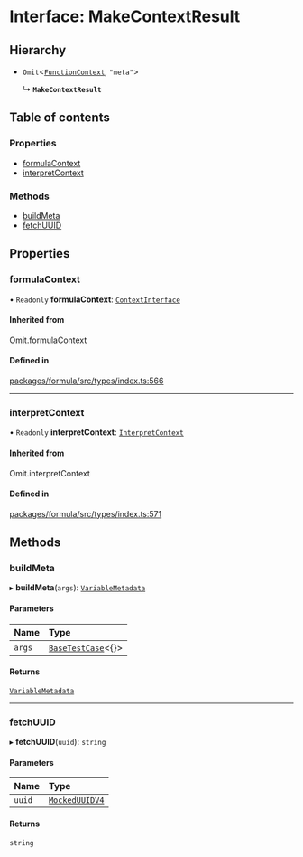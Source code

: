 # Interface: MakeContextResult

## Hierarchy

- `Omit`<[`FunctionContext`](FunctionContext.md), `"meta"`\>

  ↳ **`MakeContextResult`**

## Table of contents

### Properties

- [formulaContext](MakeContextResult.md#formulacontext)
- [interpretContext](MakeContextResult.md#interpretcontext)

### Methods

- [buildMeta](MakeContextResult.md#buildmeta)
- [fetchUUID](MakeContextResult.md#fetchuuid)

## Properties

### <a id="formulacontext" name="formulacontext"></a> formulaContext

• `Readonly` **formulaContext**: [`ContextInterface`](ContextInterface.md)

#### Inherited from

Omit.formulaContext

#### Defined in

[packages/formula/src/types/index.ts:566](https://github.com/mashcard/mashcard/blob/main/packages/formula/src/types/index.ts#L566)

---

### <a id="interpretcontext" name="interpretcontext"></a> interpretContext

• `Readonly` **interpretContext**: [`InterpretContext`](InterpretContext.md)

#### Inherited from

Omit.interpretContext

#### Defined in

[packages/formula/src/types/index.ts:571](https://github.com/mashcard/mashcard/blob/main/packages/formula/src/types/index.ts#L571)

## Methods

### <a id="buildmeta" name="buildmeta"></a> buildMeta

▸ **buildMeta**(`args`): [`VariableMetadata`](VariableMetadata.md)

#### Parameters

| Name   | Type                                   |
| :----- | :------------------------------------- |
| `args` | [`BaseTestCase`](BaseTestCase.md)<{}\> |

#### Returns

[`VariableMetadata`](VariableMetadata.md)

---

### <a id="fetchuuid" name="fetchuuid"></a> fetchUUID

▸ **fetchUUID**(`uuid`): `string`

#### Parameters

| Name   | Type                                        |
| :----- | :------------------------------------------ |
| `uuid` | [`MockedUUIDV4`](../README.md#mockeduuidv4) |

#### Returns

`string`
